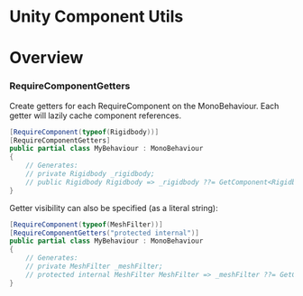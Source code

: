# Unity Component Utils

# Overview

### RequireComponentGetters
Create getters for each RequireComponent on the MonoBehaviour.
Each getter will lazily cache component references.
```csharp
[RequireComponent(typeof(Rigidbody))]
[RequireComponentGetters]
public partial class MyBehaviour : MonoBehaviour
{
    // Generates:
    // private Rigidbody _rigidbody;
    // public Rigidbody Rigidbody => _rigidbody ??= GetComponent<Rigidbody>();
}
```
Getter visibility can also be specified (as a literal string):
```csharp
[RequireComponent(typeof(MeshFilter))]
[RequireComponentGetters("protected internal")]
public partial class MyBehaviour : MonoBehaviour
{
    // Generates:
    // private MeshFilter _meshFilter;
    // protected internal MeshFilter MeshFilter => _meshFilter ??= GetComponent<MeshFilter>();
}
```
